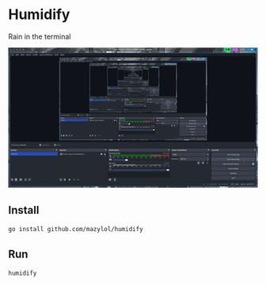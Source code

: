 # Humidify
Rain in the terminal

![](https://github.com/mazylol/humidify/blob/master/demo.gif)

## Install
```bash
go install github.com/mazylol/humidify
```

## Run
```bash
humidify
```
